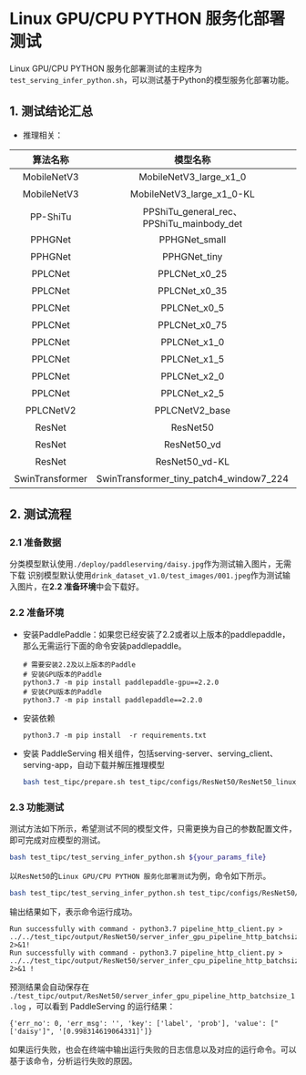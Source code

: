 # Linux GPU/CPU PYTHON 服务化部署测试

Linux GPU/CPU PYTHON 服务化部署测试的主程序为`test_serving_infer_python.sh`，可以测试基于Python的模型服务化部署功能。


## 1. 测试结论汇总

- 推理相关：

|    算法名称     |                 模型名称                  | device_CPU | device_GPU |
| :-------------: | :---------------------------------------: | :--------: | :--------: |
|   MobileNetV3   |          MobileNetV3_large_x1_0           |    支持    |    支持    |
|   MobileNetV3   |         MobileNetV3_large_x1_0-KL         |    支持    |    支持    |
|    PP-ShiTu     | PPShiTu_general_rec、PPShiTu_mainbody_det |    支持    |    支持    |
|     PPHGNet     |               PPHGNet_small               |    支持    |    支持    |
|     PPHGNet     |               PPHGNet_tiny                |    支持    |    支持    |
|     PPLCNet     |               PPLCNet_x0_25               |    支持    |    支持    |
|     PPLCNet     |               PPLCNet_x0_35               |    支持    |    支持    |
|     PPLCNet     |               PPLCNet_x0_5                |    支持    |    支持    |
|     PPLCNet     |               PPLCNet_x0_75               |    支持    |    支持    |
|     PPLCNet     |               PPLCNet_x1_0                |    支持    |    支持    |
|     PPLCNet     |               PPLCNet_x1_5                |    支持    |    支持    |
|     PPLCNet     |               PPLCNet_x2_0                |    支持    |    支持    |
|     PPLCNet     |               PPLCNet_x2_5                |    支持    |    支持    |
|    PPLCNetV2    |              PPLCNetV2_base               |    支持    |    支持    |
|     ResNet      |                 ResNet50                  |    支持    |    支持    |
|     ResNet      |                ResNet50_vd                |    支持    |    支持    |
|     ResNet      |              ResNet50_vd-KL               |    支持    |    支持    |
| SwinTransformer |  SwinTransformer_tiny_patch4_window7_224  |    支持    |    支持    |


## 2. 测试流程

### 2.1 准备数据

分类模型默认使用`./deploy/paddleserving/daisy.jpg`作为测试输入图片，无需下载
识别模型默认使用`drink_dataset_v1.0/test_images/001.jpeg`作为测试输入图片，在**2.2 准备环境**中会下载好。

### 2.2 准备环境


- 安装PaddlePaddle：如果您已经安装了2.2或者以上版本的paddlepaddle，那么无需运行下面的命令安装paddlepaddle。
    ```shell
    # 需要安装2.2及以上版本的Paddle
    # 安装GPU版本的Paddle
    python3.7 -m pip install paddlepaddle-gpu==2.2.0
    # 安装CPU版本的Paddle
    python3.7 -m pip install paddlepaddle==2.2.0
    ```

- 安装依赖
    ```shell
    python3.7 -m pip install  -r requirements.txt
    ```
- 安装 PaddleServing 相关组件，包括serving-server、serving_client、serving-app，自动下载并解压推理模型
  ```bash
  bash test_tipc/prepare.sh test_tipc/configs/ResNet50/ResNet50_linux_gpu_normal_normal_serving_python_linux_gpu_cpu.txt serving_infer
  ```

### 2.3 功能测试

测试方法如下所示，希望测试不同的模型文件，只需更换为自己的参数配置文件，即可完成对应模型的测试。

```bash
bash test_tipc/test_serving_infer_python.sh ${your_params_file}
```

以`ResNet50`的`Linux GPU/CPU PYTHON 服务化部署测试`为例，命令如下所示。


```bash
bash test_tipc/test_serving_infer_python.sh test_tipc/configs/ResNet50/ResNet50_linux_gpu_normal_normal_serving_python_linux_gpu_cpu.txt
```

输出结果如下，表示命令运行成功。

```
Run successfully with command - python3.7 pipeline_http_client.py > ../../test_tipc/output/ResNet50/server_infer_gpu_pipeline_http_batchsize_1.log 2>&1!
Run successfully with command - python3.7 pipeline_http_client.py > ../../test_tipc/output/ResNet50/server_infer_cpu_pipeline_http_batchsize_1.log 2>&1 !
```

预测结果会自动保存在 `./test_tipc/output/ResNet50/server_infer_gpu_pipeline_http_batchsize_1.log` ，可以看到 PaddleServing 的运行结果：

```
{'err_no': 0, 'err_msg': '', 'key': ['label', 'prob'], 'value': ["['daisy']", '[0.998314619064331]']}
```


如果运行失败，也会在终端中输出运行失败的日志信息以及对应的运行命令。可以基于该命令，分析运行失败的原因。
